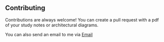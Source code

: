 ## Contributing

Contributions are always welcome!
You can create a pull request with a pdf of your study notes or architectural diagrams.

You can also send an email to me via [Email](mailto:sam@samuelbarden.com)
